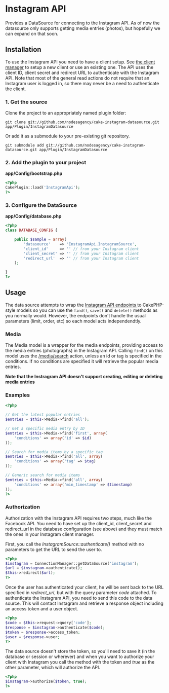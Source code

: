 # Instagram API

Provides a DataSource for connecting to the Instagram API. As of now the datasource only supports getting media entries (photos), but hopefully we can expand on that soon.

## Installation

To use the Instagram API you need to have a client setup. See [the client manager](http://instagram.com/developer/clients/manage/) to setup a new client or use an existing one. The API uses the client ID, client secret and redirect URL to authenticate with the Instagram API. Note that most of the general read actions do not require that an Instagram user is logged in, so there may never be a need to authenticate the client.

### 1. Get the source

Clone the project to an appropriately named plugin folder:
```
git clone git://github.com/nodesagency/cake-instagram-datasource.git app/Plugin/InstagramDatasource
```

Or add it as a submodule to your pre-existing git repository.
```
git submodule add git://github.com/nodesagency/cake-instagram-datasource.git app/Plugin/InstagramDatasource
```

### 2. Add the plugin to your project

**app/Config/bootstrap.php**
```php
<?php
CakePlugin::load('InstagramApi');
?>
```

### 3. Configure the DataSource

**app/Config/database.php**
```php
<?php
class DATABASE_CONFIG {

	public $sample = array(
		'datasource'    => 'InstagramApi.InstagramSource',
		'client_id'     => '' // from your Instagram client
		'client_secret' => '' // from your Instagram client
		'redirect_url'  => '' // from your Instagram client
	);

}
?>
```

## Usage

The data source attempts to wrap the [Instagram API endpoints ](http://instagram.com/developer/endpoints/) to CakePHP-style models so you can use the ```find()```, ```save()``` and ```delete()``` methods as you normally would. However, the endpoints don't handle the usual parameters (limit, order, etc) so each model acts independendtly.

### Media

The Media model is a wrapper for the media endpoints, providing access to the media entries (photographs) in the Instagram API. Calling ```find()``` on this model uses the [/media/search](http://instagram.com/developer/endpoints/media/) action, unless an id or tag is specified in the conditions. If no conditions are specified it will retrieve the popular media entries.

**Note that the Instragram API doesn't support creating, editing or deleting media entries**

### Examples

```php
<?php

// Get the latest popular entries
$entries = $this->Media->find('all');

// Get a specific media entry by ID
$entries = $this->Media->find('first', array(
	'conditions' => array('id' => $id)
));

// Search for media items by a specific tag
$entries = $this->Media->find('all', array(
	'conditions' => array('tag' => $tag)
));

// Generic search for media items
$entries = $this->Media->find('all', array(
	'conditions' => array('min_timestamp' => $timestamp)
));
?>
```

### Authorization

Authorization with the Instagram API requires two steps, much like the Facebook API. You need to have set up the client_id, client_secret and redirect_url in the database configuration (see above) and they must match the ones in your Instagram client manager.

First, you call the _InstagramSource::authenticate()_ method with no parameters to get the URL to send the user to.
```php
<?php
$instagram = ConnectionManager::getDataSource('instagram');
$url = $instagram->authenticate();
$this->redirect($url);
?>
```

Once the user has authenticated your client, he will be sent back to the URL specified in _redirect_url_, but with the query parameter _code_ attached. To authenticate the Instagram API, you need to send this code to the data source. This will contact Instagram and retrieve a response object including an access token and a user object.

```php
<?php
$code = $this->request->query['code'];
$response = $instagram->authenticate($code);
$token = $response->access_token;
$user = $response->user;
?>
```

The data source doesn't store the token, so you'll need to save it (in the database or session or wherever) and when you want to authorize your client with Instagram you call the method with the token and _true_ as the other parameter, which will authorize the API.

```php
<?php
$instagram->authorize($token, true);
?>
```
